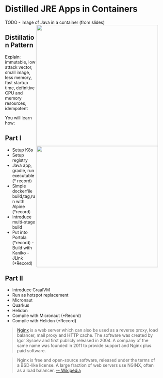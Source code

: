 # Distilled JRE Apps in Containers #

TODO - image of Java in a container (from slides)
<img align="right" src="/javajon/courses/kubernetes-fundamentals/distillation/assets/logo_oci.png" width="400">
<img align="right" src="/javajon/courses/kubernetes-fundamentals/distillation/assets/java-logo.png" width="400">

## Distillation Pattern ##

Explain: immutable, low attack vector, small image, less memory, fast startup time, definitive CPU and memory resources, idempotent


You will learn how:

## Part I ##
- Setup K8s
- Setup registry
- Java app, gradle, run executable (* record)
- Simple dockerfile build,tag,run with Alpine (*record)
- Introduce multi-stage build
- Put into Portola (*record)
-Build with Kaniko
-JLink (*Record)

## Part II ##
- Introduce GraalVM
- Run as hotspot replacement
- Micronaut
- Quarkus
- Helidon
- Compile with Micronaut (*Record)
- Compile with Helidon (*Record)


> [Nginx](https://www.nginx.com) is a web server which can also be used as a reverse proxy, load balancer, mail proxy and HTTP cache. The software was created by Igor Sysoev and first publicly released in 2004. A company of the same name was founded in 2011 to provide support and Nginx plus paid software.

> Nginx is free and open-source software, released under the terms of a BSD-like license. A large fraction of web servers use NGINX, often as a load balancer. [-- Wikipedia](https://en.wikipedia.org/wiki/Nginx)